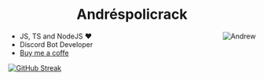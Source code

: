 
<h1 align='center'>Andréspolicrack</h1>

<a align="right" href="https://discord.com/users/500739289462603805" target="blank"><img align="right" src="https://lanyard.cnrad.dev/api/500739289462603805?borderRadius=20px&hideDiscrim=true&idleMessage=Maybe%20sleeping%20🌙" alt="Andrew"/></a>

- JS, TS and NodeJS ❤️
- Discord Bot Developer
- <a href="https://www.buymeacoffee.com/andrewdotdev">Buy me a coffe</a>

[![GitHub Streak](https://github-readme-streak-stats.herokuapp.com?user=andrewdotdev&theme=dark&hide_border=true&locale=es&date_format=n%2Fj%5B%2FY%5D)](https://github.com/andrewdotdev)

